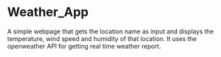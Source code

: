 # Weather_App
A simple webpage that gets the location name as input and displays the temperature, wind speed and humidity of that location. It uses the openweather API for getting real time weather report. 
